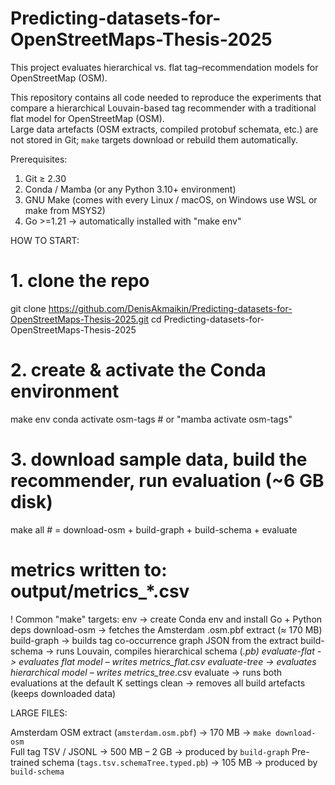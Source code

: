 # Predicting-datasets-for-OpenStreetMaps-Thesis-2025

This project evaluates hierarchical vs. flat tag–recommendation models for
OpenStreetMap (OSM).  


This repository contains all code needed to reproduce the experiments that compare a hierarchical Louvain-based tag recommender with a traditional flat model for OpenStreetMap (OSM).  
Large data artefacts (OSM extracts, compiled protobuf schemata, etc.) are not stored in Git; `make` targets download or rebuild them automatically.


Prerequisites:
1. Git ≥ 2.30
2. Conda / Mamba (or any Python 3.10+ environment)
3. GNU Make (comes with every Linux / macOS, on Windows use WSL or make from MSYS2)
4. Go >=1.21 -> automatically installed with "make env"

HOW TO START:
# 1. clone the repo
git clone https://github.com/DenisAkmaikin/Predicting-datasets-for-OpenStreetMaps-Thesis-2025.git
cd Predicting-datasets-for-OpenStreetMaps-Thesis-2025

# 2. create & activate the Conda environment 
make env
conda activate osm-tags          # or "mamba activate osm-tags"

# 3. download sample data, build the recommender, run evaluation (~6 GB disk)
make all                         # = download-osm  +  build-graph + build-schema + evaluate

# metrics written to:  output/metrics_*.csv

! Common "make" targets:
env	-> create Conda env and install Go + Python deps
download-osm ->	fetches the Amsterdam .osm.pbf extract (≈ 170 MB)
build-graph	-> builds tag co-occurrence graph JSON from the extract
build-schema ->	runs Louvain, compiles hierarchical schema (*.pb)
evaluate-flat ->	evaluates flat model – writes metrics_flat.csv
evaluate-tree	-> evaluates hierarchical model – writes metrics_tree*.csv
evaluate	-> runs both evaluations at the default K settings
clean	-> removes all build artefacts (keeps downloaded data)

LARGE FILES:

Amsterdam OSM extract (`amsterdam.osm.pbf`) -> 170 MB  -> `make download-osm`                              
Full tag TSV / JSONL  ->  500 MB – 2 GB -> produced by `build-graph`
Pre-trained schema (`tags.tsv.schemaTree.typed.pb`) ->  105 MB   -> produced by `build-schema`                       







